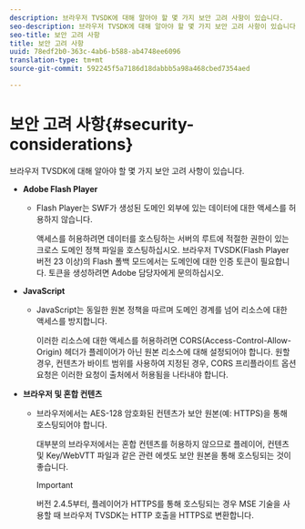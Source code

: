 ```yaml
---
description: 브라우저 TVSDK에 대해 알아야 할 몇 가지 보안 고려 사항이 있습니다.
seo-description: 브라우저 TVSDK에 대해 알아야 할 몇 가지 보안 고려 사항이 있습니다.
seo-title: 보안 고려 사항
title: 보안 고려 사항
uuid: 78edf2b0-363c-4ab6-b588-ab4748ee6096
translation-type: tm+mt
source-git-commit: 592245f5a7186d18dabbb5a98a468cbed7354aed

---
```



# 보안 고려 사항{#security-considerations}

브라우저 TVSDK에 대해 알아야 할 몇 가지 보안 고려 사항이 있습니다.

* **Adobe Flash Player**

   * Flash Player는 SWF가 생성된 도메인 외부에 있는 데이터에 대한 액세스를 허용하지 않습니다.

      액세스를 허용하려면 데이터를 호스팅하는 서버의 루트에 적절한 권한이 있는 크로스 도메인 정책 파일을 호스팅하십시오. 브라우저 TVSDK(Flash Player 버전 23 이상)의 Flash 폴백 모드에서는 도메인에 대한 인증 토큰이 필요합니다. 토큰을 생성하려면 Adobe 담당자에게 문의하십시오.

* **JavaScript**

   * JavaScript는 동일한 원본 정책을 따르며 도메인 경계를 넘어 리소스에 대한 액세스를 방지합니다.

      이러한 리소스에 대한 액세스를 허용하려면 CORS(Access-Control-Allow-Origin) 헤더가 플레이어가 아닌 원본 리소스에 대해 설정되어야 합니다. 원할 경우, 컨텐츠가 바이트 범위를 사용하여 지정된 경우, CORS 프리플라이트 옵션 요청은 이러한 요청이 출처에서 허용됨을 나타내야 합니다.

* **브라우저 및 혼합 컨텐츠**

   * 브라우저에서는 AES-128 암호화된 컨텐츠가 보안 원본(예: HTTPS)을 통해 호스팅되어야 합니다.

      대부분의 브라우저에서는 혼합 컨텐츠를 허용하지 않으므로 플레이어, 컨텐츠 및 Key/WebVTT 파일과 같은 관련 에셋도 보안 원본을 통해 호스팅되는 것이 좋습니다.

      >[!IMPORTANT]
      >
      >버전 2.4.5부터, 플레이어가 HTTPS를 통해 호스팅되는 경우 MSE 기술을 사용할 때 브라우저 TVSDK는 HTTP 호출을 HTTPS로 변환합니다.


